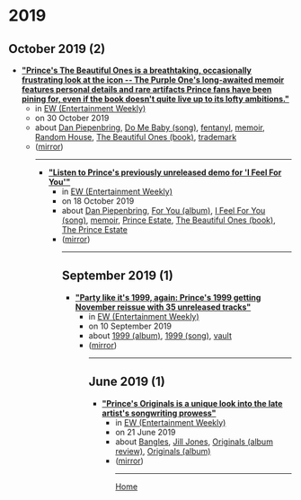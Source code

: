 # 2019

## October 2019 (2)

 - [**"Prince's The Beautiful Ones is a breathtaking, occasionally frustrating look at the icon -- The Purple One's long-awaited memoir features personal details and rare artifacts Prince fans have been pining for, even if the book doesn't quite live up to its lofty ambitions."**](https://ew.com/book-reviews/2019/10/30/prince-the-beautiful-ones-ew-review/)<ul><li>in [EW (Entertainment Weekly)](https://ew.com/)</li><li>on 30 October 2019</li><li>about [Dan Piepenbring](../../topics/dan-piepenbring/index.md), [Do Me Baby (song)](../../topics/song/do-me-baby/index.md), [fentanyl](../../topics/fentanyl/index.md), [memoir](../../topics/memoir/index.md), [Random House](../../topics/random-house/index.md), [The Beautiful Ones (book)](../../topics/book/the-beautiful-ones/index.md), [trademark](../../topics/trademark/index.md)</li><li>([mirror](https://web.archive.org/web/*/https://ew.com/book-reviews/2019/10/30/prince-the-beautiful-ones-ew-review/))</li><ul>

----

 - [**"Listen to Prince's previously unreleased demo for 'I Feel For You'"**](https://ew.com/music/2019/10/18/prince-i-feel-for-you-unreleased-demo/)<ul><li>in [EW (Entertainment Weekly)](https://ew.com/)</li><li>on 18 October 2019</li><li>about [Dan Piepenbring](../../topics/dan-piepenbring/index.md), [For You (album)](../../topics/album/for-you/index.md), [I Feel For You (song)](../../topics/song/i-feel-for-you/index.md), [memoir](../../topics/memoir/index.md), [Prince Estate](../../topics/prince-estate/index.md), [The Beautiful Ones (book)](../../topics/book/the-beautiful-ones/index.md), [The Prince Estate](../../topics/the-prince-estate/index.md)</li><li>([mirror](https://web.archive.org/web/*/https://ew.com/music/2019/10/18/prince-i-feel-for-you-unreleased-demo/))</li><ul>

----

## September 2019 (1)

 - [**"Party like it's 1999, again: Prince's 1999 getting November reissue with 35 unreleased tracks"**](https://ew.com/music/2019/09/10/prince-1999-deluxe-reissue-unreleased-tracks/)<ul><li>in [EW (Entertainment Weekly)](https://ew.com/)</li><li>on 10 September 2019</li><li>about [1999 (album)](../../topics/album/1999/index.md), [1999 (song)](../../topics/song/1999/index.md), [vault](../../topics/vault/index.md)</li><li>([mirror](https://web.archive.org/web/*/https://ew.com/music/2019/09/10/prince-1999-deluxe-reissue-unreleased-tracks/))</li><ul>

----

## June 2019 (1)

 - [**"Prince's Originals is a unique look into the late artist's songwriting prowess"**](https://ew.com/music-reviews/2019/06/21/prince-originals-review/)<ul><li>in [EW (Entertainment Weekly)](https://ew.com/)</li><li>on 21 June 2019</li><li>about [Bangles](../../topics/bangles/index.md), [Jill Jones](../../topics/jill-jones/index.md), [Originals (album review)](../../topics/album-review/originals/index.md), [Originals (album)](../../topics/album/originals/index.md)</li><li>([mirror](https://web.archive.org/web/*/https://ew.com/music-reviews/2019/06/21/prince-originals-review/))</li><ul>

----

[Home](../index.md)
